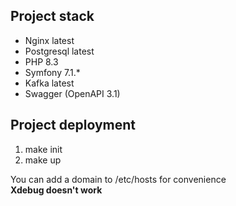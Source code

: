 ## Project stack
* Nginx latest
* Postgresql latest
* PHP 8.3
* Symfony 7.1.*
* Kafka latest
* Swagger (OpenAPI 3.1)

## Project deployment
1. make init
2. make up

You can add a domain to /etc/hosts for convenience <br>
**Xdebug doesn't work**

[//]: # (Наша зона ответственности - корзина, заказ, статус доставки этого заказа, пользователи)

[//]: # ()
[//]: # ()
[//]: # (Сущности:)

[//]: # (cart)

[//]: # ()
[//]: # (orders)

[//]: # (order_statuses)

[//]: # ()
[//]: # (deliveries)

[//]: # (delivery_statuses)

[//]: # ()
[//]: # (users)

[//]: # ()
[//]: # (roles &#40;admin, user&#41;)

[//]: # (role_user)

[//]: # ()
[//]: # (Данные тянутся из внешнего сервиса)

[//]: # ()
[//]: # (## Роли и права)

[//]: # (Неавторизованный пользователь может только лишь просматривать список товаров)

[//]: # (Авторизованный пользователь может заполнять корзину и делать заказ)

[//]: # (Администратор - имеет все возможные доступы)

[//]: # ()
[//]: # ()
[//]: # ()
[//]: # (## ENDPOINTS)

[//]: # ()
[//]: # (POST /api/users)

[//]: # ()
[//]: # (POST /api/orders)

[//]: # (GET /api/orders)

[//]: # (GET /api/reports/)

